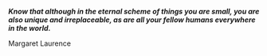 _**Know that although in the eternal scheme of things you are small, you are also unique and irreplaceable, as are all your fellow humans everywhere in the world.**_

Margaret Laurence